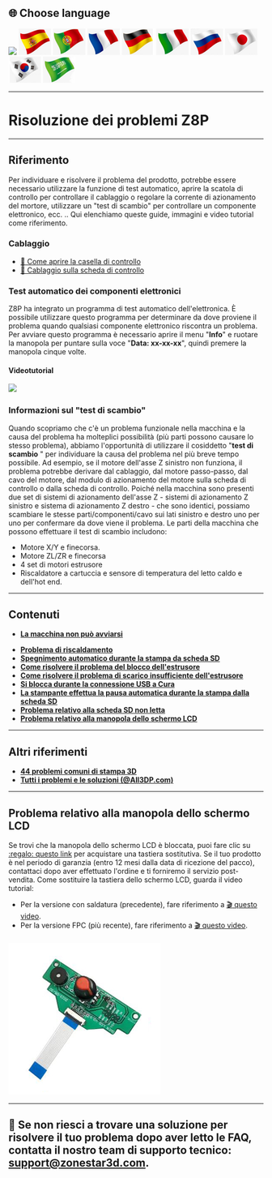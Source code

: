 ## <a id="choose-language">:globe_with_meridians: Choose language </a>
[![]( /EN.png)](https://github.com/ZONESTAR3D/Z8P/blob/main/Z8P_FAQ/readme.md)
[![](./lanpic/ES.png)](https://github.com/ZONESTAR3D/Z8P/blob/main/Z8P_FAQ/readme-es.md)
[![](./lanpic/PT.png)](https://github.com/ZONESTAR3D/Z8P/blob/main/Z8P_FAQ/readme-pt.md)
[![](./lanpic/FR.png)](https://github.com/ZONESTAR3D/Z8P/blob/main/Z8P_FAQ/readme-fr.md)
[![](./lanpic/DE.png)](https://github.com/ZONESTAR3D/Z8P/blob/main/Z8P_FAQ/readme-de.md)
[![](./lanpic/IT.png)](https://github.com/ZONESTAR3D/Z8P/blob/main/Z8P_FAQ/readme-it.md)
[![](./lanpic/RU.png)](https://github.com/ZONESTAR3D/Z8P/blob/main/Z8P_FAQ/readme-ru.md)
[![](./lanpic/JP.png)](https://github.com/ZONESTAR3D/Z8P/blob/main/Z8P_FAQ/readme-jp.md)
[![](./lanpic/KR.png)](https://github.com/ZONESTAR3D/Z8P/blob/main/Z8P_FAQ/readme-kr.md)
[![](./lanpic/SA.png)](https://github.com/ZONESTAR3D/Z8P/blob/main/Z8P_FAQ/readme-ar.md)

----
# Risoluzione dei problemi Z8P

-----
## Riferimento
Per individuare e risolvere il problema del prodotto, potrebbe essere necessario utilizzare la funzione di test automatico, aprire la scatola di controllo per controllare il cablaggio o regolare la corrente di azionamento del mortore, utilizzare un "test di scambio" per controllare un componente elettronico, ecc. .. Qui elenchiamo queste guide, immagini e video tutorial come riferimento.
### Cablaggio
- [:art: Come aprire la casella di controllo](./pic/OpenControlBox.png)
- [:art: Cablaggio sulla scheda di controllo](./pic/Z8P_wiring.png)

### Test automatico dei componenti elettronici
Z8P ha integrato un programma di test automatico dell'elettronica. È possibile utilizzare questo programma per determinare da dove proviene il problema quando qualsiasi componente elettronico riscontra un problema. Per avviare questo programma è necessario aprire il menu "**Info**" e ruotare la manopola per puntare sulla voce "**Data: xx-xx-xx**", quindi premere la manopola cinque volte.
#### Videotutorial
[![](https://img.youtube.com/vi/iSsuy2ePWw8/0.jpg)](https://www.youtube.com/watch?v=iSsuy2ePWw8)

### Informazioni sul "test di scambio"
Quando scopriamo che c'è un problema funzionale nella macchina e la causa del problema ha molteplici possibilità (più parti possono causare lo stesso problema), abbiamo l'opportunità di utilizzare il cosiddetto "**test di scambio** " per individuare la causa del problema nel più breve tempo possibile.
Ad esempio, se il motore dell'asse Z sinistro non funziona, il problema potrebbe derivare dal cablaggio, dal motore passo-passo, dal cavo del motore, dal modulo di azionamento del motore sulla scheda di controllo o dalla scheda di controllo. Poiché nella macchina sono presenti due set di sistemi di azionamento dell'asse Z - sistemi di azionamento Z sinistro e sistema di azionamento Z destro - che sono identici, possiamo scambiare le stesse parti/componenti/cavo sui lati sinistro e destro uno per uno per confermare da dove viene il problema.
Le parti della macchina che possono effettuare il test di scambio includono:
- Motore X/Y e finecorsa.
- Motore ZL/ZR e finecorsa
- 4 set di motori estrusore
- Riscaldatore a cartuccia e sensore di temperatura del letto caldo e dell'hot end.

-----
## Contenuti
- **[La macchina non può avviarsi](./Issue_of_startup/readme.md)**
<!-- - **[L'hot-end è bloccato/intasato](./Issue_mix_color_hotend_clogged/readme.md)** -->
- **[Problema di riscaldamento](./Issue_heating/readme.md)**
- **[Spegnimento automatico durante la stampa da scheda SD](./Issue_auto_shut_down/readme.md)**
- **[Come risolvere il problema del blocco dell'estrusore](./Issue_extruder_blocked/readme.md)**
- **[Come risolvere il problema di scarico insufficiente dell'estrusore](./Issue_of_Extruder_insufficient_discharge/readme.md)**
- **[Si blocca durante la connessione USB a Cura](./issue_of_connect_USB_in_Cura/readme.md)**
- **[La stampante effettua la pausa automatica durante la stampa dalla scheda SD](./Issue_auto_pause/readme.md)**
- **[Problema relativo alla scheda SD non letta](./Issue_not_read_sdcard/readme.md)**
- **[Problema relativo alla manopola dello schermo LCD](#dwinscreen)**

----
## Altri riferimenti
- **[44 problemi comuni di stampa 3D](https://github.com/ZONESTAR3D/Document-and-User-Guide/tree/master/FAQ)**
- **[Tutti i problemi e le soluzioni (@All3DP.com)](https://all3dp.com/1/common-3d-printing-problems-troubleshooting-3d-printer-issues/)**

-----
## <a id="dwinscreen">Problema relativo alla manopola dello schermo LCD</a>
Se trovi che la manopola dello schermo LCD è bloccata, puoi fare clic su [:regalo: questo link](https://www.aliexpress.com/item/3256805596235491.html) per acquistare una tastiera sostitutiva. Se il tuo prodotto è nel periodo di garanzia (entro 12 mesi dalla data di ricezione del pacco), contattaci dopo aver effettuato l'ordine e ti forniremo il servizio post-vendita.
Come sostituire la tastiera dello schermo LCD, guarda il video tutorial:
- Per la versione con saldatura (precedente), fare riferimento a [:clapper: questo video](https://youtu.be/Xwfczp3nLOY).
- Per la versione FPC (più recente), fare riferimento a [:clapper: questo video](https://youtu.be/z9E6glRZRIQ).
####
![](./pic/keypad.jpg)

-----
## :email: Se non riesci a trovare una soluzione per risolvere il tuo problema dopo aver letto le FAQ, contatta il nostro team di supporto tecnico: support@zonestar3d.com.